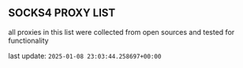 ## SOCKS4 PROXY LIST

all proxies in this list were collected from open sources and tested for functionality

last update: `2025-01-08 23:03:44.258697+00:00`